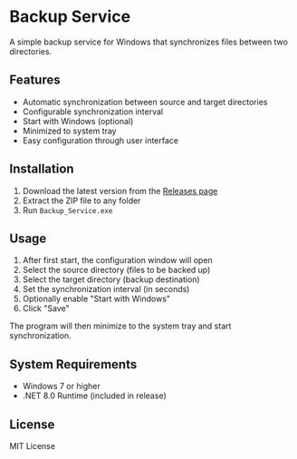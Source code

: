 # Backup Service

A simple backup service for Windows that synchronizes files between two directories.

## Features

- Automatic synchronization between source and target directories
- Configurable synchronization interval
- Start with Windows (optional)
- Minimized to system tray
- Easy configuration through user interface

## Installation

1. Download the latest version from the [Releases page](https://github.com/yourusername/Backup_Service/releases)
2. Extract the ZIP file to any folder
3. Run `Backup_Service.exe`

## Usage

1. After first start, the configuration window will open
2. Select the source directory (files to be backed up)
3. Select the target directory (backup destination)
4. Set the synchronization interval (in seconds)
5. Optionally enable "Start with Windows"
6. Click "Save"

The program will then minimize to the system tray and start synchronization.

## System Requirements

- Windows 7 or higher
- .NET 8.0 Runtime (included in release)

## License

MIT License 